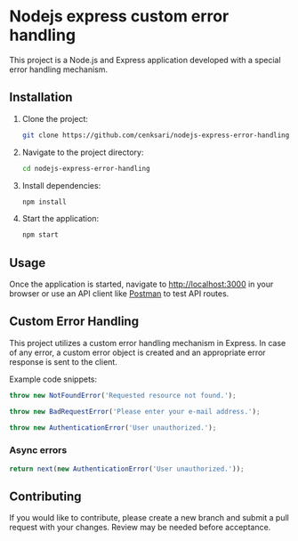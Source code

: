 # Nodejs express custom error handling

This project is a Node.js and Express application developed with a special error handling mechanism.

## Installation

1. Clone the project:

    ```bash
    git clone https://github.com/cenksari/nodejs-express-error-handling.git
    ```

2. Navigate to the project directory:

    ```bash
    cd nodejs-express-error-handling
    ```

3. Install dependencies:

    ```bash
    npm install
    ```

4. Start the application:

    ```bash
    npm start
    ```

## Usage

Once the application is started, navigate to [http://localhost:3000](http://localhost:3000) in your browser or use an API client like [Postman](https://www.postman.com/) to test API routes.

## Custom Error Handling

This project utilizes a custom error handling mechanism in Express. In case of any error, a custom error object is created and an appropriate error response is sent to the client.

Example code snippets:

```javascript
throw new NotFoundError('Requested resource not found.');
```

```javascript
throw new BadRequestError('Please enter your e-mail address.');
```

```javascript
throw new AuthenticationError('User unauthorized.');
```

### Async errors

```javascript
return next(new AuthenticationError('User unauthorized.'));
```

## Contributing
If you would like to contribute, please create a new branch and submit a pull request with your changes. Review may be needed before acceptance.
